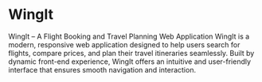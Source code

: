 # WingIt

WingIt – A Flight Booking and Travel Planning Web Application
WingIt is a modern, responsive web application designed to help users search for flights, compare prices, and plan
their travel itineraries seamlessly. Built by dynamic front-end experience, WingIt offers an
intuitive and user-friendly interface that ensures smooth navigation and interaction.
